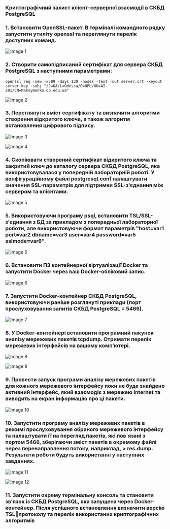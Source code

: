 ### Криптографічний захист клієнт-серверної взаємодії в СКБД PostgreSQL

### 1. Встановити OpenSSL-пакет. В терміналі командного рядку запустити утиліту openssl та переглянути перелік доступних команд.

![Image 1](https://github.com/user-attachments/assets/b5e7a1ec-ea87-4da5-a4bb-6deb6f8e7c9e)

### 2. Створити самопідписаний сертифікат для сервера СКБД PostgreSQL з наступними параметрами:

```
openssl req -new -x509 -days 130 -nodes -text -out server.crt -keyout server.key -subj "/C=UA/L=Odessa/O=OPU/OU=AI-201/CN=Maksymenko.op.edu.ua"

```

![Image 2](https://github.com/user-attachments/assets/2213d56b-f56e-4f35-83b2-d1b55c339520)

### 3. Переглянути вміст сертифікату та визначити алгоритми створення відкритого ключа, а також алгоритм встановлення цифрового підпису.

![Image 3](https://github.com/user-attachments/assets/b2934891-e9d3-4401-8a70-6438c74ba7c4)

![Image 4](https://github.com/user-attachments/assets/37463235-5676-4d81-8e78-b2ac26ae8c47)

### 4. Скопіювати створений сертифікат відкритого ключа та закритий ключ до каталогу сервера СКБД PostgreSQL, яка використовувалася у попередній лабораторній роботі. У конфігураційному файлі postgresql.conf налаштувати значення SSL-параметрів для підтримки SSL-з'єднання між сервером та клієнтами.

![Image 5](https://github.com/user-attachments/assets/10dac703-2810-48a6-9542-787c1aa53cc8)

### 5. Використовуючи програму psql, встановити TSL/SSL-з'єднання з БД за прикладом з попередньої лабораторної роботи, але використовуючи формат параметрів "host=var1 port=var2 dbname=var3 user=var4 password=var5 sslmode=var6".

![Image 5](https://github.com/user-attachments/assets/79a2b820-7f70-4848-a28f-76ecd86c7ec0)

### 6. Встановити ПЗ контейнерної віртуалізації Docker та запустити Docker через ваш Docker-обліковий запис.

![Image 6](https://github.com/user-attachments/assets/6d324e5f-43ea-47aa-9028-526b8c662702)

### 7. Запустити Docker-контейнер СКБД PostgreSQL, використовуючи раніше розглянуті приклади (порт прослуховування запитів СКБД PostgreSQL = 5466).

![Image 7](https://github.com/user-attachments/assets/9670908d-321c-471d-87fb-9089974fbd6d)

### 8. У Docker-контейнері встановити програмний пакунок аналізу мережевих пакетів tcpdump. Отримати перелік мережевих інтерфейсів на вашому комп’ютері.

![Image 8](https://github.com/user-attachments/assets/f182f944-e9d7-4ce9-bff2-b1086c6cf4fe)

![Image 9](https://github.com/user-attachments/assets/2efd6242-4ef7-4421-88ff-ed94c0837102)

### 9. Провести запуск програми аналізу мережевих пакетів для кожного мережевого інтерфейсу поки не буде знайдено активний інтерфейс, який взаємодіє з мережею Internet та виводить на екран інформацію про ці пакети.

![Image 10](https://github.com/user-attachments/assets/4290aed6-2d28-4136-a5a9-8bdb82f10224)

### 10. Запустити програму аналізу мережевих пакетів в режимі прослуховування обраного мережевого інтерфейсу та налаштувати її на перегляд пакетів, які пов`язані з портом 5466, зберігаючи зміст пакетів в окремому файлі через перенаправлення потоку, наприклад, > res.dump. Результати роботи будуть використанні у наступних завданнях.

![Image 11](https://github.com/user-attachments/assets/740308e5-4ede-4265-993b-03c95aa4af33)


![Image 12](https://github.com/user-attachments/assets/6ddf6757-4a9a-4825-8edf-84ffddecd17e)

### 11. Запустити окрему термінальну консоль та становити зв'язок із СКБД PostgreSQL, яка запущена через Docker-контейнер. Після успішного встановлення визначити версію TSLпротоколу та перелік використаних криптографічних алгоритмів







   








   











